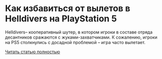 # Как избавиться от вылетов в Helldivers на PlayStation 5



Helldivers– кооперативный шутер, в котором игроки в составе отряда десантников сражаются с жуками-захватчиками. К сожалению, игроки на PS5 столкнулись с досадной проблемой – игра часто вылетает.

[Читать статью полностью](https://xyberbara.com/gaming/vylety-helldivers-na-ps5-kak-ispravit/)

